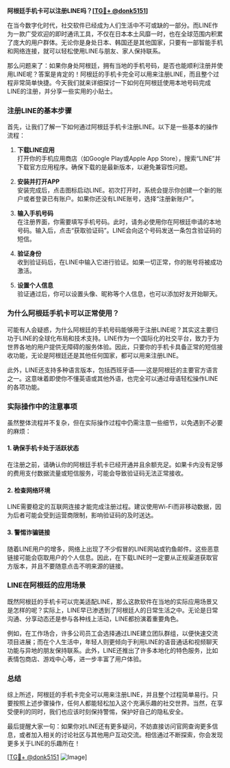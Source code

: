 **阿根廷手机卡可以注册LINE吗？[[TG💪+ @donk5151](https://t.me/s/donk5151)]**

在当今数字化时代，社交软件已经成为人们生活中不可或缺的一部分。而LINE作为一款广受欢迎的即时通讯工具，不仅在日本本土风靡一时，也在全球范围内积累了庞大的用户群体。无论你是身处日本、韩国还是其他国家，只要有一部智能手机和网络连接，就可以轻松使用LINE与朋友、家人保持联系。

那么问题来了：如果你身处阿根廷，拥有当地的手机号码，是否也能顺利注册并使用LINE呢？答案是肯定的！阿根廷的手机卡完全可以用来注册LINE，而且整个过程非常简单快捷。今天我们就来详细探讨一下如何在阿根廷使用本地号码完成LINE的注册，并分享一些实用的小贴士。

### 注册LINE的基本步骤

首先，让我们了解一下如何通过阿根廷手机卡注册LINE。以下是一些基本的操作流程：

1. **下载LINE应用**  
   打开你的手机应用商店（如Google Play或Apple App Store），搜索“LINE”并下载官方应用程序。确保下载的是最新版本，以避免兼容性问题。

2. **安装并打开APP**  
   安装完成后，点击图标启动LINE。初次打开时，系统会提示你创建一个新的账户或者登录已有账户。如果你还没有LINE账号，选择“注册新账户”。

3. **输入手机号码**  
   在注册界面，你需要填写手机号码。此时，请务必使用你在阿根廷申请的本地号码。输入后，点击“获取验证码”。LINE会向这个号码发送一条包含验证码的短信。

4. **验证身份**  
   收到验证码后，在LINE中输入它进行验证。如果一切正常，你的账号将被成功激活。

5. **设置个人信息**  
   验证通过后，你可以设置头像、昵称等个人信息，也可以添加好友开始聊天。

### 为什么阿根廷手机卡可以正常使用？

可能有人会疑惑，为什么阿根廷的手机号码能够用于注册LINE呢？其实这主要归功于LINE的全球化布局和技术支持。LINE作为一个国际化的社交平台，致力于为世界各地的用户提供无障碍的服务体验。因此，只要你的手机卡具备正常的短信接收功能，无论是阿根廷还是其他任何国家，都可以用来注册LINE。

此外，LINE还支持多种语言版本，包括西班牙语——这是阿根廷的主要官方语言之一。这意味着即使你不懂英语或其他外语，也完全可以通过母语轻松操作LINE的各项功能。

### 实际操作中的注意事项

虽然整体流程并不复杂，但在实际操作过程中仍需注意一些细节，以免遇到不必要的麻烦：

#### 1. 确保手机卡处于活跃状态
在注册之前，请确认你的阿根廷手机卡已经开通并且余额充足。如果卡内没有足够的费用支付数据流量或短信服务，可能会导致验证码无法正常接收。

#### 2. 检查网络环境
LINE需要稳定的互联网连接才能完成注册过程。建议使用Wi-Fi而非移动数据，因为后者可能会受到运营商限制，影响验证码的及时送达。

#### 3. 警惕诈骗链接
随着LINE用户的增多，网络上出现了不少假冒的LINE网站或钓鱼邮件。这些恶意链接可能会窃取用户的个人信息。因此，在下载LINE时一定要从正规渠道获取官方版本，并且不要随意点击不明来源的链接。

### LINE在阿根廷的应用场景

既然阿根廷的手机卡可以完美适配LINE，那么这款软件在当地的实际应用场景又是怎样的呢？实际上，LINE早已渗透到了阿根廷人的日常生活之中。无论是日常沟通、分享动态还是参与各种线上活动，LINE都扮演着重要角色。

例如，在工作场合，许多公司员工会选择通过LINE建立团队群组，以便快速交流项目进展；而在个人生活中，年轻人则更倾向于利用LINE的语音通话和视频聊天功能与异地的朋友保持联系。此外，LINE还推出了许多本地化的特色服务，比如表情包商店、游戏中心等，进一步丰富了用户体验。

### 总结

综上所述，阿根廷的手机卡完全可以用来注册LINE，并且整个过程简单易行。只要按照上述步骤操作，任何人都能轻松加入这个充满乐趣的社交世界。当然，在享受便利的同时，我们也应该时刻保持警惕，保护好自己的隐私安全。

最后提醒大家一句：如果你对LINE还有更多疑问，不妨直接访问官网查询更多信息，或者加入相关的讨论社区与其他用户互动交流。相信通过不断探索，你会发现更多关于LINE的乐趣所在！

[[TG💪+ @donk5151](https://t.me/s/donk5151) ![Image](https://i.postimg.cc/rwNCRYN7/Snipaste-2025-04-30-17-27-05.png)]